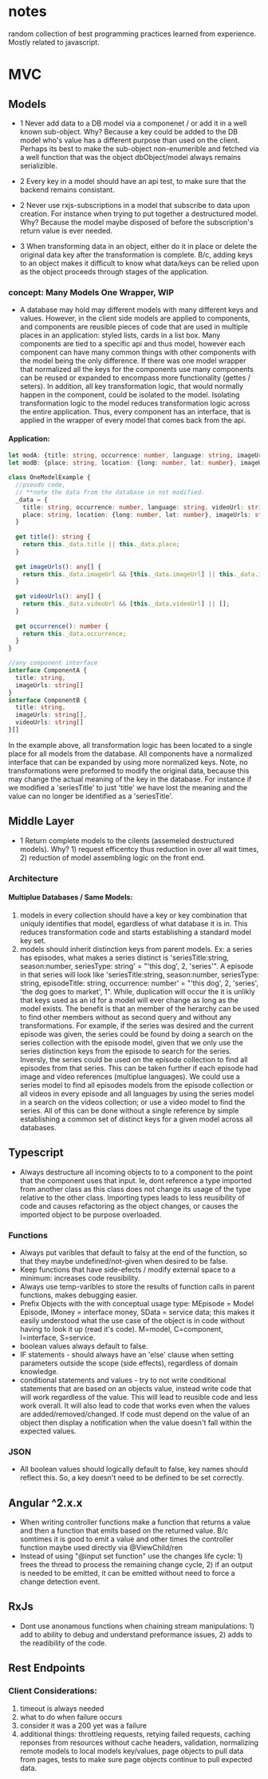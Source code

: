 # notes
random collection of best programming practices learned from experience. Mostly related to javascript.



# MVC
## Models
- 1 Never add data to a DB model via a componenet / or add it in a well known sub-object. Why? Because a key could be added to the DB model who's value has a different purpose than used on the client. Perhaps its best to make the sub-object non-enumerible and fetched via a well function that was the object dbObject/model always remains serializible.
- 2 Every key in a model should have an api test, to make sure that the backend remains consistant.

- 2 Never use rxjs-subscriptions in a model that subscribe to data upon creation. For instance when trying to put together a destructured model. Why? Because the model maybe disposed of before the subscription's return value is ever needed.

- 3 When transforming data in an object, either do it in place or delete the original data key after the transformation is complete. B/c, adding keys to an object makes it difficult to know what data/keys can be relied upon as the object proceeds through stages of the application.
### concept: Many Models One Wrapper, WIP
- A database may hold may different models with many different keys and values. However, in the client side models are applied to components, and components are reusible pieces of code that are used in multiple places in an application: styled lists, cards in a list box. Many components are tied to a specific api and thus model, however each component can have many common things with other components with the model being the only difference. If there was one model wrapper that normalized all the keys for the components use many components can be reused or expanded to encompass more functionality (gettes / seters). In addition, all key transformation logic, that would normally happen in the component, could be isolated to the model. Isolating transformation logic to the model reduces transformation logic across the entire application. Thus, every component has an interface, that is applied in the wrapper of every model that comes back from the api.
#### Application:
```typescript
let modA: {title: string, occurrence: number, language: string, imageUrl: string, videoUrl: string}
let modB: {place: string, location: {long: number, lat: number}, imageUrls: string[]}

class OneModelExample {
  //pseudo code,
  // **note the data from the database in not modified.
  _data = {
    title: string, occurrence: number, language: string, videoUrl: string,
    place: string, location: {long: number, lat: number}, imageUrls: string[]
  }
  
  get title(): string {
    return this._data.title || this._data.place;
  }
  
  get imageUrls(): any[] {
    return this._data.imageUrl && [this._data.imageUrl] || this._data.imageUrls || [];
  }
  
  get videoUrls(): any[] {
    return this._data.videoUrl && [this._data.videoUrl] || [];
  }
  
  get occurrence(): number {
    return this._data.occurrence;
  }
}

//any component interface
interface ComponentA {
  title: string,
  imageUrls: string[]
}
interface ComponentB {
  title: string,
  imageUrls: string[],
  videoUrls: string[]
}[]
```
In the example above, all transformation logic has been located to a single place for all models from the database. All components have a normalized interface that can be expanded by using more normalized keys. Note, no transformations were preformed to modify the original data, because this may change the actual meaning of the key in the database. For instance if we modified a 'seriesTitle' to just 'title' we have lost the meaning and the value can no longer be identified as a 'seriesTitle'.

## Middle Layer
- 1 Return complete models to the cilents (assemeled destructured models). Why? 1) request efficentcy thus reduction in over all wait times, 2) reduction of model assembling logic on the front end.     
### Architecture
#### Multiplue Databases / Same Models:
  1) models in every collection should have a key or key combination that uniquly identifies that model, egardless of what database it is in. This reduces transformation code and starts establishing a standard model key set.
  2) models should inherit distinction keys from parent models. Ex: a series has episodes, what makes a series distinct is 'seriesTitle:string, season:number, seriesType: string' = "'this dog', 2, 'series'". A episode in that series will look like 'seriesTitle:string, season:number, seriesType: string, episodeTitle: string, occurrence: number' 
  = "'this dog', 2, 'series', 'the dog goes to market', 1". While, duplication will occur the it is unlikly that keys used as an id for a model will ever change as long as the model exists. The benefit is that an member of the herarchy can be used to find other members without as second query and without any transformations. For example, if the series was desired and the current episode was given, the series could be found by doing a search on the series collection with the episode model, given that we only use the series distinction keys from the episode to search for the series. Inversly, the series could be used on the episode collection to find all episodes from that series. This can be taken further if each episode had image and video references (multiplue languages). We could use a series model to find all episodes models from the episode collection or all videos in every episode and all languages by using the series model in a search on the videos collection; or use a video model to find the series. All of this can be done without a single reference by simple establishing a common set of distinct keys for a given model across all databases.
  
## Typescript
- Always destructure all incoming objects to to a component to the point that the component uses that input. Ie, dont reference a type imported from another class as this class does not change its usage of the type relative to the other class. Importing types leads to less reusibility of code and causes refactoring as the object changes, or causes the imported object to be purpose overloaded.

### Functions
- Always put varibles that default to falsy at the end of the function, so that they maybe undefined/not-given when desired to be false.
- Keep functions that have side-efects / modify external space to a minimum: increases code reusibility.
- Always use temp-varibles to store the results of function calls in parent functions, makes debugging easier.
- Prefix Objects with the with conceptual usage type: MEpisode = Model Episode, IMoney = interface money, SData = service data; this makes it easily understood what the use case of the object is in code without having to look it up (read it's code). M=model, C=component, I=interface, S=service.
- boolean values always default to false.
- IF statements - should always have an 'else' clause when setting parameters outside the scope (side effects), regardless of domain knowledge.
- conditional statements and values - try to not write conditional statements that are based on an objects value, instead write code that will work regardless of the value. This will lead to reusible code and less work overall. It will also lead to code that works even when the values are added/removed/changed. If code must depend on the value of an object then display a notification when the value doesn't fall within the expected values.

### JSON
- All boolean values should logically default to false, key names should reflect this. So, a key doesn't need to be defined to be set correctly.

## Angular ^2.x.x
- When writing controller functions make a function that returns a value and then a function that emits based on the returned value. B/c somtimes it is good to emit a value and other times the controller function maybe used directly via @ViewChild/ren
- Instead of using "@input set function" use the changes life cycle: 1) frees the thread to process the remaining change cycle, 2) if an output is needed to be emitted, it can be emitted without need to force a change detection event.

## RxJs 
- Dont use anonamous functions when chaining stream manipulations: 1) add to ability to debug and understand preformance issues, 2) adds to the readibility of the code.

## Rest Endpoints
### Client Considerations:
1) timeout is always needed
2) what to do when failure occurs
3) consider it was a 200 yet was a failure
4) additional things: throttleing requests, retying failed requests, caching reponses from resources without cache headers, validation, normalizing remote models to local models key/values, page objects to pull data from pages, tests to make sure page objects continue to pull expected data.


